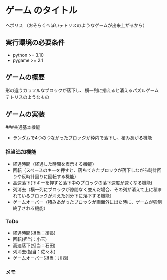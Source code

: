# ゲーム のタイトル
へボリス
（おそらくへぼいテトリスのようなゲームが出来上がるから）
## 実行環境の必要条件
* python >= 3.10
* pygame >= 2.1

## ゲームの概要
形の違うカラフルなブロックが落下し、横一列に揃えると消えるパズルゲーム
テトリスのようなもの

## ゲームの実装
###共通基本機能
* ランダムで4つのつながったブロックが枠内で落下し、積みあがる機能
### 担当追加機能
* 経過時間（経過した時間を表示する機能）
* 回転（スペースのキーを押すと、落ちてきたブロックが落下しながら時計回りや反時計回りに回転する機能）
* 高速落下(下キーを押すと落下中のブロックの落下速度が速くなる機能)
* 列消去（横一列にブロックが隙間なく並んだ場合、その列が消えて上に積まれているブロックが消えた列分下に落下する機能）
* ゲームオーバー（積みあがったブロックが画面外に出た時に、ゲームが強制終了される機能）
### ToDo
- 経過時間(担当：須長)
- 回転(担当：小玉)
- 高速落下(担当：石田)
- 列消去(担当：佐々木)
- ゲームオーバー(担当：川西)
### メモ

